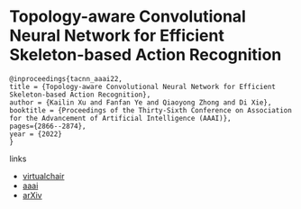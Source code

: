 # Topology-aware Convolutional Neural Network for Efficient Skeleton-based Action Recognition

```
@inproceedings{tacnn_aaai22,
title = {Topology-aware Convolutional Neural Network for Efficient Skeleton-based Action Recognition},
author = {Kailin Xu and Fanfan Ye and Qiaoyong Zhong and Di Xie},
booktitle = {Proceedings of the Thirty-Sixth Conference on Association for the Advancement of Artificial Intelligence (AAAI)},
pages={2866--2874},
year = {2022}
}
```

links
- [virtualchair](https://aaai-2022.virtualchair.net/poster_aaai2413)
- [aaai](https://ojs.aaai.org/index.php/AAAI/article/view/20191)
- [arXiv](https://arxiv.org/abs/2112.04178)
